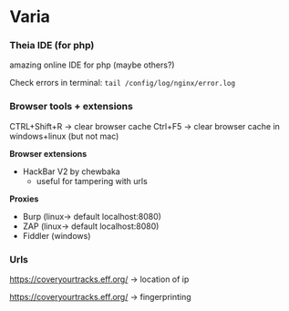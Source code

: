 # Varia

### Theia IDE (for php)
amazing online IDE for php (maybe others?)

Check errors in terminal: 
`tail /config/log/nginx/error.log`


### Browser tools + extensions

CTRL+Shift+R -> clear browser cache
Ctrl+F5  -> clear browser cache in windows+linux (but not mac)



**Browser extensions**
- HackBar V2 by chewbaka 
    - useful for tampering with urls


**Proxies**
- Burp (linux-> default localhost:8080)
- ZAP (linux-> default localhost:8080)
- Fiddler (windows)


### Urls
https://coveryourtracks.eff.org/ -> location of ip

https://coveryourtracks.eff.org/ -> fingerprinting